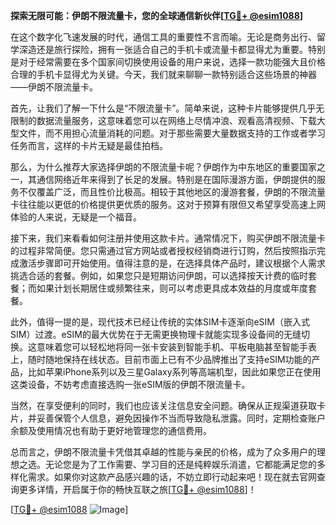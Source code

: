 **探索无限可能：伊朗不限流量卡，您的全球通信新伙伴[[TG💪+ @esim1088](https://t.me/s/esim1088)]**

在这个数字化飞速发展的时代，通信工具的重要性不言而喻。无论是商务出行、留学深造还是旅行探险，拥有一张适合自己的手机卡或流量卡都显得尤为重要。特别是对于经常需要在多个国家间切换使用设备的用户来说，选择一款功能强大且价格合理的手机卡显得尤为关键。今天，我们就来聊聊一款特别适合这些场景的神器——伊朗不限流量卡。

首先，让我们了解一下什么是“不限流量卡”。简单来说，这种卡片能够提供几乎无限制的数据流量服务，这意味着您可以在网络上尽情冲浪、观看高清视频、下载大型文件，而不用担心流量消耗的问题。对于那些需要大量数据支持的工作或者学习任务而言，这样的卡片无疑是最佳拍档。

那么，为什么推荐大家选择伊朗的不限流量卡呢？伊朗作为中东地区的重要国家之一，其通信网络近年来得到了长足的发展。特别是在国际漫游方面，伊朗提供的服务不仅覆盖广泛，而且性价比极高。相较于其他地区的漫游套餐，伊朗的不限流量卡往往能以更低的价格提供更优质的服务。这对于预算有限但又希望享受高速上网体验的人来说，无疑是一个福音。

接下来，我们来看看如何注册并使用这款卡片。通常情况下，购买伊朗不限流量卡的过程非常简便。您只需通过官方网站或者授权经销商进行订购，然后按照指示完成激活步骤即可开始使用。值得注意的是，在选择具体产品时，建议根据个人需求挑选合适的套餐。例如，如果您只是短期访问伊朗，可以选择按天计费的临时套餐；而如果计划长期居住或频繁往来，则可以考虑更具成本效益的月度或年度套餐。

此外，值得一提的是，现代技术已经让传统的实体SIM卡逐渐向eSIM（嵌入式SIM）过渡。eSIM的最大优势在于无需更换物理卡就能实现多设备间的无缝切换。这意味着您可以轻松地将同一张卡安装到智能手机、平板电脑甚至智能手表上，随时随地保持在线状态。目前市面上已有不少品牌推出了支持eSIM功能的产品，比如苹果iPhone系列以及三星Galaxy系列等高端机型，因此如果您正在使用这类设备，不妨考虑直接选购一张eSIM版的伊朗不限流量卡。

当然，在享受便利的同时，我们也应该关注信息安全问题。确保从正规渠道获取卡片，并妥善保管个人信息，避免因操作不当而导致隐私泄露。同时，定期检查账户余额及使用情况也有助于更好地管理您的通信费用。

总而言之，伊朗不限流量卡凭借其卓越的性能与亲民的价格，成为了众多用户的理想之选。无论您是为了工作需要、学习目的还是纯粹娱乐消遣，它都能满足您的多样化需求。如果你对这款产品感兴趣的话，不妨立即行动起来吧！现在就去官网查询更多详情，开启属于你的畅快互联之旅[[TG💪+ @esim1088](https://t.me/s/esim1088)]！

[[TG💪+ @esim1088](https://t.me/s/esim1088) ![Image](https://i.postimg.cc/4NQfJmqS/Snipaste-2025-05-13-00-14-12.png)]